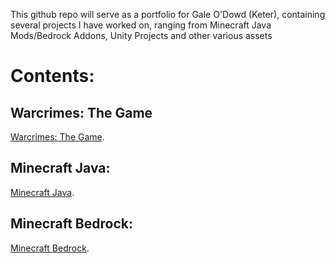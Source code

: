 This github repo will serve as a portfolio for Gale O'Dowd (Keter), containing several projects I have worked on, ranging from Minecraft Java Mods/Bedrock Addons, Unity Projects and other various assets

# Contents:
## Warcrimes: The Game
[Warcrimes: The Game](contents/unity/warcrimes%20builds/READ.md).  

## Minecraft Java:
[Minecraft Java](contents/unity/warcrimes%20builds/READ.md).  

## Minecraft Bedrock:
[Minecraft Bedrock](contents/unity/warcrimes%20builds/READ.md).  
